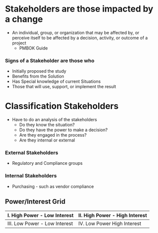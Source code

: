 

# Stakeholders are those impacted by a change

- An individual, group, or organization that may be affected by, or perceive itself to be affected by a decision, activity, or outcome of a project
	- PMBOK Guide


### Signs of a Stakeholder are those who
- Initially proposed the study
- Benefits from the Solution
- Has Special knowledge of current Situations
- Those that will use, support, or implement the result


# Classification Stakeholders

- Have to do an analysis of the stakeholders
	- Do they know the situation?
	- Do they have the power to make a decision?
	- Are they engaged in the process?
	- Are they internal or external
### External Stakeholders
- Regulatory and Compliance groups
### Internal Stakeholders
- Purchasing - such as vendor compliance
## Power/Interest Grid

| I. High Power - Low Interest  | II. High Power - High Interest |
| ----------------------------- | ------------------------------ |
| ΙΙΙ. Low Power - Low Interest | ΙV. Low Power High Interest    |

